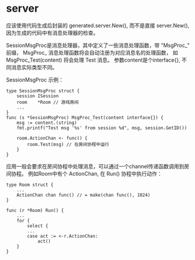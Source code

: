 # server

应该使用代码生成后封装的 generated.server.New(), 而不是直接 server.New(),
因为生成的代码中有消息处理器的检查。

SessionMsgProc是消息处理器，其中定义了一些消息处理函数，带 "MsgProc_" 前缀，
MsgProc_ 消息处理函数将会自动注册为对应消息名的处理函数，
如 MsgProc_Test(content) 将会处理 Test 消息。
参数content是个interface{}, 不同消息实际类型不同。

SessionMsgProc 示例：

	type SessionMsgProc struct {
		session ISession
		room    *Room // 游戏房间
		...
	}
	func (s *SessionMsgProc) MsgProc_Test(content interface{}) {
		msg := content.(string)
		fmt.printf("Test msg '%s' from session %d", msg, session.GetID())

		room.ActionChan <- func() {
			room.Test(msg) // 在房间协程中运行
		}
	}

应用一般会要求在房间协程中处理消息，可以通过一个channel传递函数调用到房间协程。
例如Room中有个 ActionChan, 在 Run() 协程中执行动作：

	type Room struct {
		...
		ActionChan chan func() // = make(chan func(), 1024)
	}

	func (r *Room) Run() {
		...
		for {
			select {
			...
			case act := <-r.ActionChan:
				act()
		}
	}
